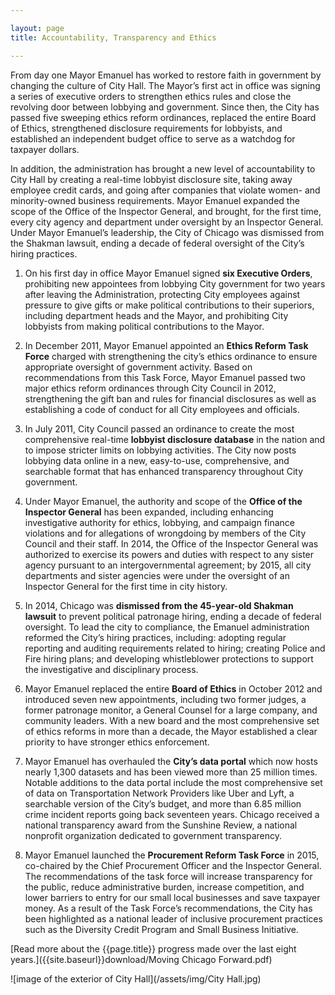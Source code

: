 ```yaml
---

layout: page
title: Accountability, Transparency and Ethics

---
```


From day one Mayor Emanuel has worked to restore faith in government by changing the culture of City Hall. The Mayor’s first act in office was signing a series of executive orders to strengthen ethics rules and close the revolving door between lobbying and government. Since then, the City has passed five sweeping ethics reform ordinances, replaced the entire Board of Ethics, strengthened disclosure requirements for lobbyists, and established an independent budget office to serve as a watchdog for taxpayer dollars.

In addition, the administration has brought a new level of accountability to City Hall by creating a real-time lobbyist disclosure site, taking away employee credit cards, and going after companies that violate women- and minority-owned business requirements. Mayor Emanuel expanded the scope of the Office of the Inspector General, and brought, for the first time, every city agency and department under oversight by an Inspector General. Under Mayor Emanuel’s leadership, the City of Chicago was dismissed from the Shakman lawsuit, ending a decade of federal oversight of the City’s hiring practices.

1. On his first day in office Mayor Emanuel signed **six Executive Orders**, prohibiting new appointees from lobbying City government for two years after leaving the Administration, protecting City employees against pressure to give gifts or make political contributions to their superiors, including department heads and the Mayor, and prohibiting City lobbyists from making political contributions to the Mayor.

1. In December 2011, Mayor Emanuel appointed an **Ethics Reform Task Force** charged with strengthening the city’s ethics ordinance to ensure appropriate oversight of government activity. Based on recommendations from this Task Force, Mayor Emanuel passed two major ethics reform ordinances through City Council in 2012, strengthening the gift ban and rules for financial disclosures as well as establishing a code of conduct for all City employees and officials.

1. In July 2011, City Council passed an ordinance to create the most comprehensive real-time **lobbyist disclosure database** in the nation and to impose stricter limits on lobbying activities. The City now posts lobbying data online in a new, easy-to-use, comprehensive, and searchable format that has enhanced transparency throughout City government.

1. Under Mayor Emanuel, the authority and scope of the **Office of the Inspector General** has been expanded, including enhancing investigative authority for ethics, lobbying, and campaign finance violations and for allegations of wrongdoing by members of the City Council and their staff. In 2014, the Office of the Inspector General was authorized to exercise its powers and duties with respect to any sister agency pursuant to an intergovernmental agreement; by 2015, all city departments and sister agencies were under the oversight of an Inspector General for the first time in city history.

1. In 2014, Chicago was **dismissed from the 45-year-old Shakman lawsuit** to prevent political patronage hiring, ending a decade of federal oversight. To lead the city to compliance, the Emanuel administration reformed the City’s hiring practices, including: adopting regular reporting and auditing requirements related to hiring; creating Police and Fire hiring plans; and developing whistleblower protections to support the investigative and disciplinary process. 

1. Mayor Emanuel replaced the entire **Board of Ethics** in October 2012 and introduced seven new appointments, including two former judges, a former patronage monitor, a General Counsel for a large company, and community leaders. With a new board and the most comprehensive set of ethics reforms in more than a decade, the Mayor established a clear priority to have stronger ethics enforcement.

1. Mayor Emanuel has overhauled the **City’s data portal** which now hosts nearly 1,300 datasets and has been viewed more than 25 million times. Notable additions to the data portal include the most comprehensive set of data on Transportation Network Providers like Uber and Lyft, a searchable version of the City’s budget, and more than 6.85 million crime incident reports going back seventeen years. Chicago received a national transparency award from the Sunshine Review, a national nonprofit organization dedicated to government transparency.

1. Mayor Emanuel launched the **Procurement Reform Task Force** in 2015, co-chaired by the Chief Procurement Officer and the Inspector General. The recommendations of the task force will increase transparency for the public, reduce administrative burden, increase competition, and lower barriers to entry for our small local businesses and save taxpayer money. As a result of the Task Force’s recommendations, the City has been highlighted as a national leader of inclusive procurement practices such as the Diversity Credit Program and Small Business Initiative.

[Read more about the {{page.title}} progress made over the last eight years.]({{site.baseurl}}download/Moving Chicago Forward.pdf)

![image of the exterior of City Hall](/assets/img/City Hall.jpg) 